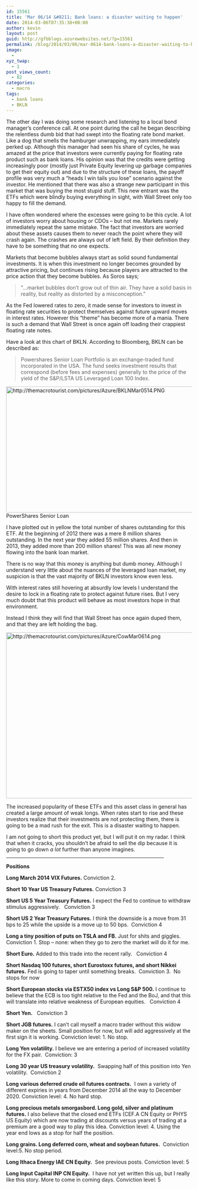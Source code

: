 ```yaml
---
id: 15561
title: 'Mar 06/14 &#8211; Bank loans: a disaster waiting to happen'
date: 2014-03-06T07:35:38+00:00
author: kevin
layout: post
guid: http://gfbblogs.azurewebsites.net/?p=15561
permalink: /blog/2014/03/06/mar-0614-bank-loans-a-disaster-waiting-to-happen/
image:
  - 
xyz_twap:
  - 1
post_views_count:
  - 82
categories:
  - macro
tags:
  - bank loans
  - BKLN
---
```

The other day I was doing some research and listening to a local bond manager&#8217;s conference call. At one point during the call he began describing the relentless dumb bid that had swept into the floating rate bond market. Like a dog that smells the hamburger unwrapping, my ears immediately perked up. Although this manager had seen his share of cycles, he was amazed at the price that investors were currently paying for floating rate product such as bank loans. His opinion was that the credits were getting increasingly poor (mostly just Private Equity levering up garbage companies to get their equity out) and due to the structure of these loans, the payoff profile was very much a &#8220;heads I win tails you lose&#8221; scenario against the investor. He mentioned that there was also a strange new participant in this market that was buying the most stupid stuff. This new entrant was the ETFs which were blindly buying everything in sight, with Wall Street only too happy to fill the demand.

I have often wondered where the excesses were going to be this cycle. A lot of investors worry about housing or CDOs &#8211; but not me. Markets rarely immediately repeat the same mistake. The fact that investors are worried about these assets causes them to never reach the point where they will crash again. The crashes are always out of left field. By their definition they have to be something that no one expects. 

Markets that become bubbles always start as solid sound fundamental investments. It is when this investment no longer becomes grounded by attractive pricing, but continues rising because players are attracted to the price action that they become bubbles. As Soros says;

> "&#8230;market bubbles don&#8217;t grow out of thin air. They have a solid basis in reality, but reality as distorted by a misconception.”

As the Fed lowered rates to zero, it made sense for investors to invest in floating rate securities to protect themselves against future upward moves in interest rates. However this &#8220;theme&#8221; has become more of a mania. There is such a demand that Wall Street is once again off loading their crappiest floating rate notes.

Have a look at this chart of BKLN. According to Bloomberg, BKLN can be described as:

> Powershares Senior Loan Portfolio is an exchange-traded fund incorporated in the USA. The fund seeks investment results that correspond (before fees and expenses) generally to the price of the yield of the S&P/LSTA US Leveraged Loan 100 Index.


  <img src="http://themacrotourist.com/pictures/Azure/BKLNMar0514.PNG" style="margin:30px atuo;display:block;" alt="http://themacrotourist.com/pictures/Azure/BKLNMar0514.PNG" width="600" height="342" />PowerShares Senior Loan</a>
</div>

I have plotted out in yellow the total number of shares outstanding for this ETF. At the beginning of 2012 there was a mere 8 million shares outstanding. In the next year they added 55 million shares. And then in 2013, they added more than 200 million shares! This was all new money flowing into the bank loan market. 

There is no way that this money is anything but dumb money. Although I understand very little about the nuances of the leveraged loan market, my suspicion is that the vast majority of BKLN investors know even less.

With interest rates still hovering at absurdly low levels I understand the desire to lock in a floating rate to protect against future rises. But I very much doubt that this product will behave as most investors hope in that environment. 

Instead I think they will find that Wall Street has once again duped them, and that they are left holding the bag.


  <img src="http://themacrotourist.com/pictures/Azure/CowMar0614.png" style="margin:30px atuo;display:block;" alt="http://themacrotourist.com/pictures/Azure/CowMar0614.png" width="600" height="450"></p> 

The increased popularity of these ETFs and this asset class in general has created a large amount of weak longs. When rates start to rise and these investors realize that their investments are not protecting them, there is going to be a mad rush for the exit. This is a disaster waiting to happen. 

I am not going to short this product yet, but I will put it on my radar. I think that when it cracks, you shouldn&#8217;t be afraid to sell the dip because it is going to go down _a lot_ further than anyone imagines. 

<hr size="2" width="85%" />

**Positions**

**Long March 2014 VIX Futures.** Conviction 2. 

**Short 10 Year US Treasury Futures.** Conviction 3

**Short US 5 Year Treasury Futures.** I expect the Fed to continue to withdraw stimulus aggressively.   Conviction 3

**Short US 2 Year Treasury Futures.** I think the downside is a move from 31 bps to 25 while the upside is a move up to 50 bps.  Conviction 4

**Long a tiny position of puts on TSLA and FB.** Just for shits and giggles. Conviction 1. Stop &#8211; none: when they go to zero the market will do it for me.

**Short Euro.** Added to this trade into the recent rally.   Conviction 4

**Short Nasdaq 100 futures, short Eurostoxx futures, and short Nikkei futures.** Fed is going to taper until something breaks.  Conviction 3.  No stops for now

**Short European stocks via ESTX50 index vs Long S&P 500.** I continue to believe that the ECB is too tight relative to the Fed and the BoJ, and that this will translate into relative weakness of European equities.   Conviction 4

**Short Yen.**   Conviction 3

**Short JGB futures.** I can&#8217;t call myself a macro trader without this widow maker on the sheets. Small position for now, but will add aggressively at the first sign it is working. Conviction level: 1. No stop.

**Long Yen volatility.** I believe we are entering a period of increased volatility for the FX pair.  Conviction: 3

**Long 30 year US treasury volatility.**  Swapping half of this position into Yen volatility.  Conviction 2

**Long various deferred crude oil futures contracts.**  I own a variety of different expiries in years from December 2014 all the way to December 2020. Conviction level: 4. No hard stop.

**Long precious metals smorgasbord. Long gold, silver and platinum futures.** I also believe that the closed end ETFs (CEF.A CN Equity or PHYS US Equity) which are now trading at discounts versus years of trading at a premium are a good way to play this idea. Conviction level: 4. Using the year end lows as a stop for half the position.

**Long grains. Long deferred corn, wheat and soybean futures.**  Conviction level:5. No stop period.

**Long Ithaca Energy IAE CN Equity.**  See previous posts. Conviction level: 5

**Long Input Capital INP CN Equity.**  I have not yet written this up, but I really like this story. More to come in coming days. Conviction level: 5

&nbsp;